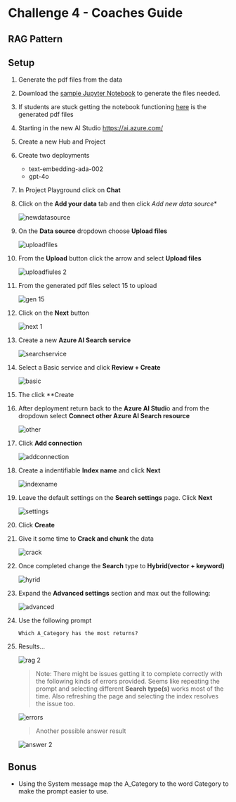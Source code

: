 # Challenge 4 - Coaches Guide

## RAG Pattern

## Setup
1. Generate the pdf files from the data
1. Download the [sample Jupyter Notebook](https://openhackguides.blob.core.windows.net/ai-openhack/generate-markdown.ipynb) to generate the files needed.
1. If students are stuck getting the notebook functioning [here](https://openhackguides.blob.core.windows.net/ai-openhack/generatedpdfs.zip) is the generated pdf files
1. Starting in the new AI Studio https://ai.azure.com/
1. Create a new Hub and Project
1. Create two deployments
    - text-embedding-ada-002
    - gpt-4o
1. In Project Playground click on **Chat**
1. Click on the **Add your data** tab and then click *Add new data source**  
    
    ![newdatasource](images/newdatasource.png)
    
1. On the **Data source** dropdown choose **Upload files**

    ![uploadfiles](images/uploadfiles.png)

1. From the **Upload** button click the arrow and select **Upload files**

    ![uploadfiules 2](images/uploadfiules2.png)
    
1. From the generated pdf files select 15 to upload

    ![gen 15](images/gen15.png)
    
1. Click on the **Next** button

    ![next 1](images/next1.png)
    
1. Create a new **Azure AI Search service**

    ![searchservice](images/searchservice.png)
    
1. Select a Basic service and click **Review + Create**

    ![basic](images/basic.png)
    
1. The click **Create 

1. After deployment return back to the **Azure AI Studi**o and from the dropdown select **Connect other Azure AI Search resource**

    ![other](images/other.png)
    
1. Click **Add connection**

    ![addconnection](images/addconnection.png)

1. Create a indentifiable **Index name** and click **Next**

    ![indexname](images/indexname.png)
    
1. Leave the default settings on the **Search settings** page. Click **Next**

    ![settings](images/settings.png)

1. Click **Create**

1. Give it some time to **Crack and chunk** the data

    ![crack](images/crack.png)

1. Once completed change the **Search** type to **Hybrid(vector + keyword)**

    ![hyrid](images/hyrid.png)
    
1. Expand the **Advanced settings** section and max out the following:

    ![advanced](images/advanced.png)
    
1. Use the following prompt

    ```
    Which A_Category has the most returns?
    ```
1. Results...

    ![rag 2](images/rag2.png)
    
    > Note: There might be issues getting it to complete correctly with the following kinds of errors provided. Seems like repeating the prompt and selecting different **Search type(s)** works most of the time. Also refreshing the page and selecting the index resolves the issue too.

    ![errors](images/errors.png)

    > Another possible answer result
    
    ![answer 2](images/answer2.png)

## Bonus
- Using the System message map the A_Category to the word Category to make the prompt easier to use.
